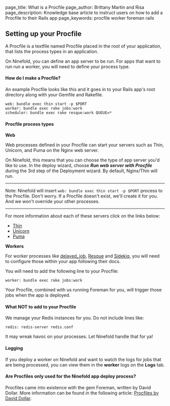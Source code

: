 page_title: What is a Procfile
page_author: Brittany Martin and Risa
page_description: Knowledge base article to instruct users on how to add a Procfile to their Rails app
page_keywords: procfile worker foreman rails

## Setting up your Procfile

A Procfile is a textfile named Procfile placed in the root of your application, that lists the process types in an application.

On Ninefold, you can define an app server to be run. For apps that want to run run a worker, you will need to define your process type.

#### How do I make a Procfile?

An example Procfile looks like this and it goes in to your Rails app's root directory along with your Gemfile and Rakefile.

    web: bundle exec thin start -p $PORT
    worker: bundle exec rake jobs:work    
    scheduler: bundle exec rake resque:work QUEUE=*

#### Procfile process types

__Web__

Web processes defined in your Procfile can start your servers such as Thin, Unicorn, and Puma on the Nginx web server.  

On Ninefold, this means that you can choose the type of app server you'd like to use. In the deploy wizard, choose ___Run web server with Procfile___ during the 3rd step of the Deployment wizard. By default, Nginx/Thin will run.

***
Note: Ninefold will insert `web: bundle exec thin start -p $PORT` process to the Procfile. Don't worry. If a Procfile doesn't exist, we'll create it for you. And we won't override your other processes.
***

For more information about each of these servers click on the links below:  

* [Thin](thin.md)
* [Unicorn](unicorn.md)
* [Puma](puma.md)

__Workers__

For worker processes like [delayed_job](https://github.com/collectiveidea/delayed_job), [Resque](https://github.com/resque/resque) and [Sidekiq](https://github.com/mperham/sidekiq), you will need to configure those within your app following their docs.

You will need to add the following line to your Procfile:

	worker: bundle exec rake jobs:work

Your Procfile, combined with us running Foreman for you, will trigger those jobs when the app is deployed.

#### What NOT to add to your Procfile

We manage your Redis instances for you. Do not include lines like:

	redis: redis-server redis.conf

It may wreak havoc on your processes. Let Ninefold handle that for ya!

#### Logging

If you deploy a worker on Ninefold and want to watch the logs for jobs that are being processed, you can view them in the __worker__ logs on the __Logs__ tab.

#### Are Procfiles only used for the Ninefold app deploy process?

Procfiles came into existence with the gem Foreman, written by David Dollar. More information can be found in the following article: [Procfiles by David Dollar](http://blog.daviddollar.org/2011/05/06/introducing-foreman.html).
